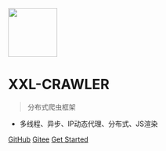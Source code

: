 <img src="https://www.xuxueli.com/doc/static/xxl-job/images/xxl-logo.png" width="100" >

# XXL-CRAWLER

> 分布式爬虫框架

- 多线程、异步、IP动态代理、分布式、JS渲染


[GitHub](https://github.com/xuxueli/xxl-crawler/)
[Gitee](http://gitee.com/xuxueli0323/xxl-crawler)
[Get Started](#《分布式爬虫框架XXL-CRAWLER》)